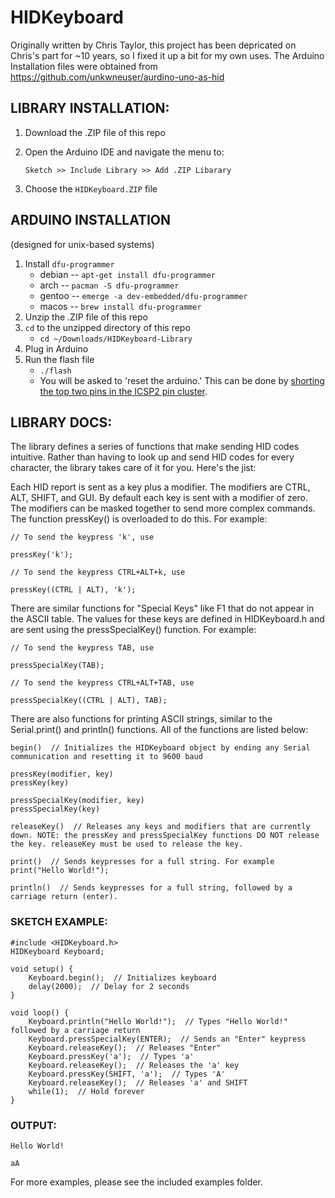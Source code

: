 # HIDKeyboard

Originally written by Chris Taylor, this project has been depricated on Chris's part for ~10 years, so I fixed it up a bit for my own uses.
The Arduino Installation files were obtained from https://github.com/unkwneuser/aurdino-uno-as-hid

## LIBRARY INSTALLATION:

1. Download the .ZIP file of this repo
2. Open the Arduino IDE and navigate the menu to:

    ```Sketch >> Include Library >> Add .ZIP Libarary```
3. Choose the `HIDKeyboard.ZIP` file
    
## ARDUINO INSTALLATION
(designed for unix-based systems)

1.  Install `dfu-programmer`
    - debian -- `apt-get install dfu-programmer`
    - arch -- `pacman -S dfu-programmer`
    - gentoo -- `emerge -a dev-embedded/dfu-programmer`
    - macos -- `brew install dfu-programmer`
2.  Unzip the .ZIP file of this repo
3.  `cd` to the unzipped directory of this repo
    - `cd ~/Downloads/HIDKeyboard-Library`
4.  Plug in Arduino
5.  Run the flash file
    - `./flash`
    - You will be asked to 'reset the arduino.' This can be done by [shorting the top two pins in the ICSP2 pin cluster](https://user-images.githubusercontent.com/78560204/170391534-72d23c35-3f7f-4784-8d81-31873ce41b71.png).

## LIBRARY DOCS:

The library defines a series of functions that make sending HID codes intuitive. Rather than having to look up and send HID codes for every character, the library takes care of it for you. Here's the jist:

Each HID report is sent as a key plus a modifier. The modifiers are CTRL, ALT, SHIFT, and GUI. By default each key is sent with a modifier of zero. The modifiers can be masked together to send more complex commands. The function pressKey() is overloaded to do this. For example:

```
// To send the keypress 'k', use
		
pressKey('k');
	
// To send the keypress CTRL+ALT+k, use

pressKey((CTRL | ALT), 'k');
```

There are similar functions for "Special Keys" like F1 that do not appear in the ASCII table. The values for these keys are defined in HIDKeyboard.h and are sent using the pressSpecialKey() function. For example:
```
// To send the keypress TAB, use
		
pressSpecialKey(TAB);
	
// To send the keypress CTRL+ALT+TAB, use

pressSpecialKey((CTRL | ALT), TAB);
```

There are also functions for printing ASCII strings, similar to the Serial.print() and println() functions. All of the functions are listed below:
```
begin()  // Initializes the HIDKeyboard object by ending any Serial communication and resetting it to 9600 baud

pressKey(modifier, key)
pressKey(key)

pressSpecialKey(modifier, key)
pressSpecialKey(key)

releaseKey()  // Releases any keys and modifiers that are currently down. NOTE: the pressKey and pressSpecialKey functions DO NOT release the key. releaseKey must be used to release the key. 

print()  // Sends keypresses for a full string. For example print("Hello World!");

println()  // Sends keypresses for a full string, followed by a carriage return (enter). 
```

### SKETCH EXAMPLE:
```
#include <HIDKeyboard.h>
HIDKeyboard Keyboard; 

void setup() {
    Keyboard.begin();  // Initializes keyboard
    delay(2000);  // Delay for 2 seconds
}	

void loop() {
    Keyboard.println("Hello World!");  // Types "Hello World!" followed by a carriage return
    Keyboard.pressSpecialKey(ENTER);  // Sends an "Enter" keypress
    Keyboard.releaseKey();  // Releases "Enter"
    Keyboard.pressKey('a');  // Types 'a'
    Keyboard.releaseKey();  // Releases the 'a' key
    Keyboard.pressKey(SHIFT, 'a');  // Types 'A'
    Keyboard.releaseKey();  // Releases 'a' and SHIFT
    while(1);  // Hold forever
}
```

### OUTPUT:
```
Hello World!

aA
```

For more examples, please see the included examples folder. 


